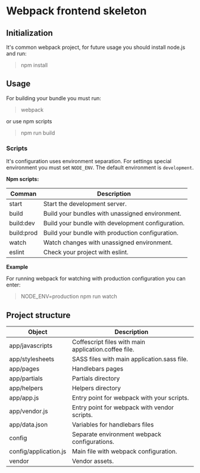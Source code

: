 # Webpack frontend skeleton

## Initialization

It's common webpack project, for future usage you should install node.js and run:

> npm install

## Usage

For building your bundle you must run:

> webpack

or use npm scripts

> npm run build

### Scripts

It's configuration uses environment separation. For settings special environment you must set `NODE_ENV`. The default environment is `development`.

**Npm scripts:**

| Comman     | Description                                       |
|------------|---------------------------------------------------|
| start      | Start the development server.                     |
| build      | Build your bundles with unassigned environment.   |
| build:dev  | Build your bundle with development configuration. |
| build:prod | Build your bundle with production configuration.  |
| watch      | Watch changes with unassigned environment.        |
| eslint     | Check your project with eslint.                   |

**Example**

For running webpack for watching with production configuration you can enter:

> NODE_ENV=production npm run watch

## Project structure

| Object                | Description                                          |
|-----------------------|------------------------------------------------------|
| app/javascripts       | Coffescript files with main application.coffee file. |
| app/stylesheets       | SASS files with main application.sass file.          |
| app/pages             | Handlebars pages                                     |
| app/partials          | Partials directory                                   |
| app/helpers           | Helpers directory                                    |
| app/app.js            | Entry point for webpack with your scripts.           |
| app/vendor.js         | Entry point for webpack with vendor scripts.         |
| app/data.json         | Variables for handlebars files                       |
| config                | Separate environment webpack configurations.         |
| config/application.js | Main file with webpack configuration.                |
| vendor                | Vendor assets.                                       |
